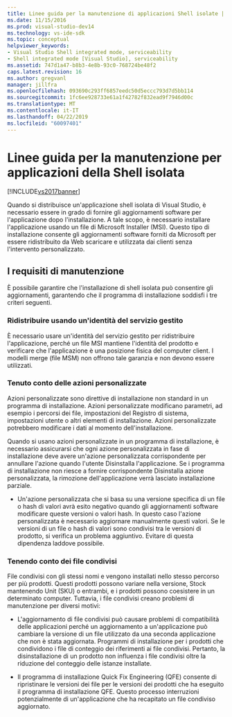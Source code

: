 ```yaml
---
title: Linee guida per la manutenzione di applicazioni Shell isolate | Microsoft Docs
ms.date: 11/15/2016
ms.prod: visual-studio-dev14
ms.technology: vs-ide-sdk
ms.topic: conceptual
helpviewer_keywords:
- Visual Studio Shell integrated mode, serviceability
- Shell integrated mode [Visual Studio], serviceability
ms.assetid: 747d1a47-b8b3-4e8b-93c0-768724be48f2
caps.latest.revision: 16
ms.author: gregvanl
manager: jillfra
ms.openlocfilehash: 093690c293ff6857eedc50d5eccc793d7d5bb114
ms.sourcegitcommit: 1fc6ee928733e61a1f42782f832ead9f7946d00c
ms.translationtype: MT
ms.contentlocale: it-IT
ms.lasthandoff: 04/22/2019
ms.locfileid: "60097401"
---
```

# <a name="servicing-guidelines-for-isolated-shell-applications"></a>Linee guida per la manutenzione per applicazioni della Shell isolata
[!INCLUDE[vs2017banner](../includes/vs2017banner.md)]

Quando si distribuisce un'applicazione shell isolata di Visual Studio, è necessario essere in grado di fornire gli aggiornamenti software per l'applicazione dopo l'installazione. A tale scopo, è necessario installare l'applicazione usando un file di Microsoft Installer (MSI). Questo tipo di installazione consente gli aggiornamenti software forniti da Microsoft per essere ridistribuito da Web scaricare e utilizzata dai clienti senza l'intervento personalizzato.  
  
## <a name="servicing-requirements"></a>I requisiti di manutenzione  
 È possibile garantire che l'installazione di shell isolata può consentire gli aggiornamenti, garantendo che il programma di installazione soddisfi i tre criteri seguenti.  
  
### <a name="redistribute-by-using-an-msi"></a>Ridistribuire usando un'identità del servizio gestito  
 È necessario usare un'identità del servizio gestito per ridistribuire l'applicazione, perché un file MSI mantiene l'identità del prodotto e verificare che l'applicazione è una posizione fisica del computer client. I modelli merge (file MSM) non offrono tale garanzia e non devono essere utilizzati.  
  
### <a name="accounting-for-custom-actions"></a>Tenuto conto delle azioni personalizzate  
 Azioni personalizzate sono direttive di installazione non standard in un programma di installazione. Azioni personalizzate modificano parametri, ad esempio i percorsi dei file, impostazioni del Registro di sistema, impostazioni utente o altri elementi di installazione. Azioni personalizzate potrebbero modificare i dati al momento dell'installazione.  
  
 Quando si usano azioni personalizzate in un programma di installazione, è necessario assicurarsi che ogni azione personalizzata in fase di installazione deve avere un'azione personalizzata corrispondente per annullare l'azione quando l'utente Disinstalla l'applicazione. Se i programma di installazione non riesce a fornire corrispondente Disinstalla azione personalizzata, la rimozione dell'applicazione verrà lasciato installazione parziale.  
  
- Un'azione personalizzata che si basa su una versione specifica di un file o hash di valori avrà esito negativo quando gli aggiornamenti software modificare queste versioni o valori hash. In questo caso l'azione personalizzata è necessario aggiornare manualmente questi valori. Se le versioni di un file o hash di valori sono condivisi tra le versioni di prodotto, si verifica un problema aggiuntivo. Evitare di questa dipendenza laddove possibile.  
  
### <a name="accounting-for-shared-files"></a>Tenendo conto dei file condivisi  
 File condivisi con gli stessi nomi e vengono installati nello stesso percorso per più prodotti. Questi prodotti possono variare nella versione, Stock mantenendo Unit (SKU) o entrambi, e i prodotti possono coesistere in un determinato computer. Tuttavia, i file condivisi creano problemi di manutenzione per diversi motivi:  
  
- L'aggiornamento di file condivisi può causare problemi di compatibilità delle applicazioni perché un aggiornamento a un'applicazione può cambiare la versione di un file utilizzato da una seconda applicazione che non è stata aggiornata. Programmi di installazione per i prodotti che condividono i file di conteggio dei riferimenti ai file condivisi. Pertanto, la disinstallazione di un prodotto non influenza i file condivisi oltre la riduzione del conteggio delle istanze installate.  
  
- Il programma di installazione Quick Fix Engineering (QFE) consente di ripristinare le versioni dei file per le versioni dei prodotti che ha eseguito il programma di installazione QFE. Questo processo interruzioni potenzialmente di un'applicazione che ha recapitato un file condiviso aggiornato.
